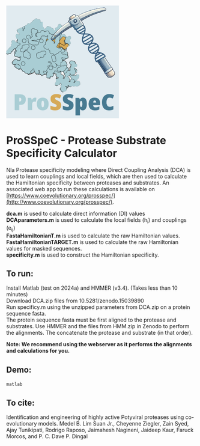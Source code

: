 
<img src="img/ProSSpeC_logo.png" alt="ProSSpeC logo. Shows a pickaxe made of DNA hitting an enzyme-substrate complex, where the substrate is colored gold" width="300">

# ProSSpeC - Protease Substrate Specificity Calculator
NIa Protease specificity modeling where Direct Coupling Analysis (DCA) is used to learn couplings and local fields, which are then used to calculate the Hamiltonian specificity between proteases and substrates. An associated web app to run these calculations is available on [https://www.coevolutionary.org/prosspec/](http://www.coevolutionary.org/prosspec/). 

**dca.m** is used to calculate direct information (DI) values \
**DCAparameters.m** is used to calculate the local fields (h<sub>i</sub>) and couplings (e<sub>ij</sub>) \
**FastaHamiltonianT.m** is used to calculate the raw Hamiltonian values. \
**FastaHamiltonianTARGET.m** is used to calculate the raw Hamiltonian values for masked sequences. \
**specificity.m** is used to construct the Hamiltonian specificity. 

## To run:
Install Matlab (test on 2024a) and HMMER (v3.4). (Takes less than 10 minutes) \
Download DCA.zip files from 10.5281/zenodo.15039890 \
Run specificy.m using the unzipped parameters from DCA.zip on a protein sequence fasta. \
The protein sequence fasta must be first aligned to the protease and substrates. Use HMMER and the files from HMM.zip in Zenodo to perform the alignments. The concatenate the protease and substrate (in that order).

**Note: We recommend using the webserver as it performs the alignments and calculations for you.**
## Demo:
```
matlab 
```

## To cite:
Identification and engineering of highly active Potyviral proteases using co-evolutionary models.
Medel B. Lim Suan Jr., Cheyenne Ziegler, Zain Syed, Ajay Tunikipati, Rodrigo Raposo, Jaimahesh Nagineni,
Jaideep Kaur, Faruck Morcos, and P. C. Dave P. Dingal
